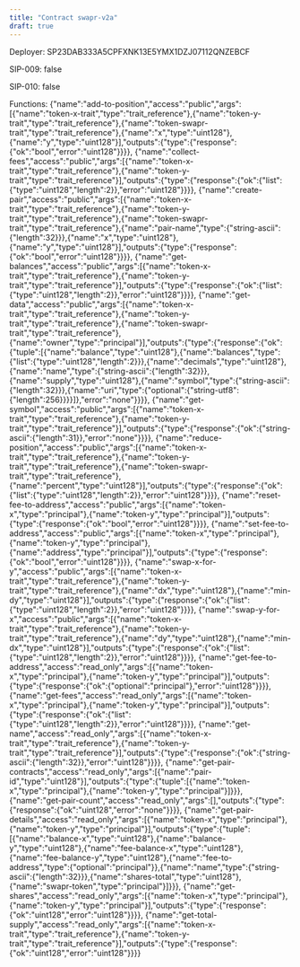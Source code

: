```yaml
---
title: "Contract swapr-v2a"
draft: true
---
```

Deployer: SP23DAB333A5CPFXNK13E5YMX1DZJ07112QNZEBCF

SIP-009: false

SIP-010: false

Functions:
{"name":"add-to-position","access":"public","args":[{"name":"token-x-trait","type":"trait_reference"},{"name":"token-y-trait","type":"trait_reference"},{"name":"token-swapr-trait","type":"trait_reference"},{"name":"x","type":"uint128"},{"name":"y","type":"uint128"}],"outputs":{"type":{"response":{"ok":"bool","error":"uint128"}}}}, {"name":"collect-fees","access":"public","args":[{"name":"token-x-trait","type":"trait_reference"},{"name":"token-y-trait","type":"trait_reference"}],"outputs":{"type":{"response":{"ok":{"list":{"type":"uint128","length":2}},"error":"uint128"}}}}, {"name":"create-pair","access":"public","args":[{"name":"token-x-trait","type":"trait_reference"},{"name":"token-y-trait","type":"trait_reference"},{"name":"token-swapr-trait","type":"trait_reference"},{"name":"pair-name","type":{"string-ascii":{"length":32}}},{"name":"x","type":"uint128"},{"name":"y","type":"uint128"}],"outputs":{"type":{"response":{"ok":"bool","error":"uint128"}}}}, {"name":"get-balances","access":"public","args":[{"name":"token-x-trait","type":"trait_reference"},{"name":"token-y-trait","type":"trait_reference"}],"outputs":{"type":{"response":{"ok":{"list":{"type":"uint128","length":2}},"error":"uint128"}}}}, {"name":"get-data","access":"public","args":[{"name":"token-x-trait","type":"trait_reference"},{"name":"token-y-trait","type":"trait_reference"},{"name":"token-swapr-trait","type":"trait_reference"},{"name":"owner","type":"principal"}],"outputs":{"type":{"response":{"ok":{"tuple":[{"name":"balance","type":"uint128"},{"name":"balances","type":{"list":{"type":"uint128","length":2}}},{"name":"decimals","type":"uint128"},{"name":"name","type":{"string-ascii":{"length":32}}},{"name":"supply","type":"uint128"},{"name":"symbol","type":{"string-ascii":{"length":32}}},{"name":"uri","type":{"optional":{"string-utf8":{"length":256}}}}]},"error":"none"}}}}, {"name":"get-symbol","access":"public","args":[{"name":"token-x-trait","type":"trait_reference"},{"name":"token-y-trait","type":"trait_reference"}],"outputs":{"type":{"response":{"ok":{"string-ascii":{"length":31}},"error":"none"}}}}, {"name":"reduce-position","access":"public","args":[{"name":"token-x-trait","type":"trait_reference"},{"name":"token-y-trait","type":"trait_reference"},{"name":"token-swapr-trait","type":"trait_reference"},{"name":"percent","type":"uint128"}],"outputs":{"type":{"response":{"ok":{"list":{"type":"uint128","length":2}},"error":"uint128"}}}}, {"name":"reset-fee-to-address","access":"public","args":[{"name":"token-x","type":"principal"},{"name":"token-y","type":"principal"}],"outputs":{"type":{"response":{"ok":"bool","error":"uint128"}}}}, {"name":"set-fee-to-address","access":"public","args":[{"name":"token-x","type":"principal"},{"name":"token-y","type":"principal"},{"name":"address","type":"principal"}],"outputs":{"type":{"response":{"ok":"bool","error":"uint128"}}}}, {"name":"swap-x-for-y","access":"public","args":[{"name":"token-x-trait","type":"trait_reference"},{"name":"token-y-trait","type":"trait_reference"},{"name":"dx","type":"uint128"},{"name":"min-dy","type":"uint128"}],"outputs":{"type":{"response":{"ok":{"list":{"type":"uint128","length":2}},"error":"uint128"}}}}, {"name":"swap-y-for-x","access":"public","args":[{"name":"token-x-trait","type":"trait_reference"},{"name":"token-y-trait","type":"trait_reference"},{"name":"dy","type":"uint128"},{"name":"min-dx","type":"uint128"}],"outputs":{"type":{"response":{"ok":{"list":{"type":"uint128","length":2}},"error":"uint128"}}}}, {"name":"get-fee-to-address","access":"read_only","args":[{"name":"token-x","type":"principal"},{"name":"token-y","type":"principal"}],"outputs":{"type":{"response":{"ok":{"optional":"principal"},"error":"uint128"}}}}, {"name":"get-fees","access":"read_only","args":[{"name":"token-x","type":"principal"},{"name":"token-y","type":"principal"}],"outputs":{"type":{"response":{"ok":{"list":{"type":"uint128","length":2}},"error":"uint128"}}}}, {"name":"get-name","access":"read_only","args":[{"name":"token-x-trait","type":"trait_reference"},{"name":"token-y-trait","type":"trait_reference"}],"outputs":{"type":{"response":{"ok":{"string-ascii":{"length":32}},"error":"uint128"}}}}, {"name":"get-pair-contracts","access":"read_only","args":[{"name":"pair-id","type":"uint128"}],"outputs":{"type":{"tuple":[{"name":"token-x","type":"principal"},{"name":"token-y","type":"principal"}]}}}, {"name":"get-pair-count","access":"read_only","args":[],"outputs":{"type":{"response":{"ok":"uint128","error":"none"}}}}, {"name":"get-pair-details","access":"read_only","args":[{"name":"token-x","type":"principal"},{"name":"token-y","type":"principal"}],"outputs":{"type":{"tuple":[{"name":"balance-x","type":"uint128"},{"name":"balance-y","type":"uint128"},{"name":"fee-balance-x","type":"uint128"},{"name":"fee-balance-y","type":"uint128"},{"name":"fee-to-address","type":{"optional":"principal"}},{"name":"name","type":{"string-ascii":{"length":32}}},{"name":"shares-total","type":"uint128"},{"name":"swapr-token","type":"principal"}]}}}, {"name":"get-shares","access":"read_only","args":[{"name":"token-x","type":"principal"},{"name":"token-y","type":"principal"}],"outputs":{"type":{"response":{"ok":"uint128","error":"uint128"}}}}, {"name":"get-total-supply","access":"read_only","args":[{"name":"token-x-trait","type":"trait_reference"},{"name":"token-y-trait","type":"trait_reference"}],"outputs":{"type":{"response":{"ok":"uint128","error":"uint128"}}}}
